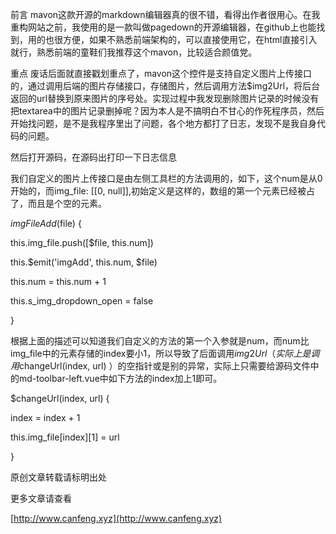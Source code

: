 前言
       mavon这款开源的markdown编辑器真的很不错，看得出作者很用心。在我重构网站之前，我使用的是一款叫做pagedown的开源编辑器，在github上也能找到，用的也很方便，如果不熟悉前端架构的，可以直接使用它，在html直接引入就行，熟悉前端的童鞋们我推荐这个mavon，比较适合颜值党。

重点
       废话后面就直接戳划重点了，mavon这个控件是支持自定义图片上传接口的，通过调用后端的图片存储接口，存储图片，然后调用方法$img2Url，将后台返回的url替换到原来图片的序号处。实现过程中我发现删除图片记录的时候没有把textarea中的图片记录删掉呢？因为本人是不搞明白不甘心的作死程序员，然后开始找问题，是不是我程序里出了问题，各个地方都打了日志，发现不是我自身代码的问题。

然后打开源码，在源码出打印一下日志信息

我们自定义的图片上传接口是由左侧工具栏的方法调用的，如下，这个num是从0开始的，而img_file: [[0, null]],初始定义是这样的，数组的第一个元素已经被占了，而且是个空的元素。

$imgFileAdd($file) {

this.img_file.push([$file, this.num]) 

this.$emit('imgAdd', this.num, $file)

this.num = this.num + 1

this.s_img_dropdown_open = false

}

根据上面的描述可以知道我们自定义的方法的第一个入参就是num，而num比img_file中的元素存储的index要小1，所以导致了后面调用$img2Url（实际上是调用$changeUrl(index, url) ）的空指针或是别的异常，实际上只需要给源码文件中的md-toolbar-left.vue中如下方法的index加上1即可。

$changeUrl(index, url) {

index = index + 1

this.img_file[index][1] = url

}



原创文章转载请标明出处

更多文章请查看

[http://www.canfeng.xyz](http://www.canfeng.xyz)